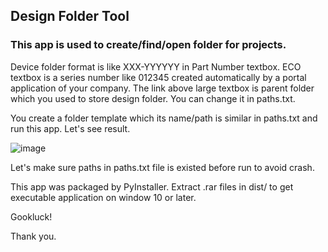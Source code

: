 ## Design Folder Tool
### This app is used to create/find/open folder for projects.
Device folder format is like XXX-YYYYYY in Part Number textbox.
ECO textbox is a series number like 012345 created automatically by a portal application of your company.
The link above large textbox is parent folder which you used to store design folder. You can change it in paths.txt.

You create a folder template which its name/path is similar in paths.txt and run this app. Let's see result. 

![image](https://github.com/RoboMechatronics/Design-Folder-Tool/assets/31280143/5b4b42b3-b07e-4e41-b809-129396132341)

Let's make sure paths in paths.txt file is existed before run to avoid crash.

This app was packaged by PyInstaller. Extract .rar files in dist/ to get executable application on window 10 or later.

Gookluck!

Thank you.

